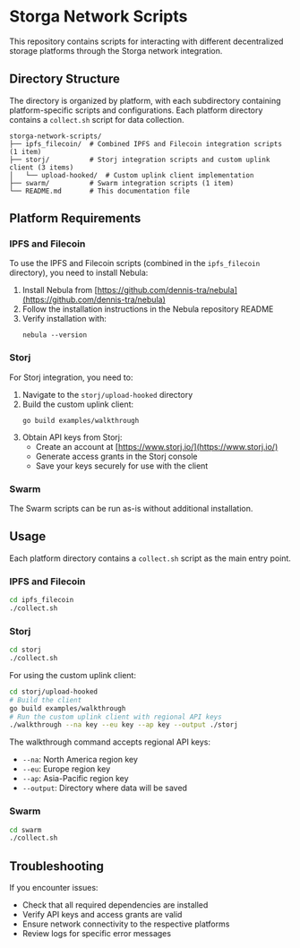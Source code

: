 # Storga Network Scripts

This repository contains scripts for interacting with different decentralized storage platforms through the Storga network integration.

## Directory Structure

The directory is organized by platform, with each subdirectory containing platform-specific scripts and configurations. Each platform directory contains a `collect.sh` script for data collection.

```
storga-network-scripts/
├── ipfs_filecoin/  # Combined IPFS and Filecoin integration scripts (1 item)
├── storj/          # Storj integration scripts and custom uplink client (3 items)
│   └── upload-hooked/  # Custom uplink client implementation
├── swarm/          # Swarm integration scripts (1 item)
└── README.md       # This documentation file
```

## Platform Requirements

### IPFS and Filecoin

To use the IPFS and Filecoin scripts (combined in the `ipfs_filecoin` directory), you need to install Nebula:

1. Install Nebula from [https://github.com/dennis-tra/nebula](https://github.com/dennis-tra/nebula)
2. Follow the installation instructions in the Nebula repository README
3. Verify installation with:
   ```
   nebula --version
   ```

### Storj

For Storj integration, you need to:

1. Navigate to the `storj/upload-hooked` directory
2. Build the custom uplink client:
   ```
   go build examples/walkthrough
   ```
3. Obtain API keys from Storj:
   - Create an account at [https://www.storj.io/](https://www.storj.io/)
   - Generate access grants in the Storj console
   - Save your keys securely for use with the client

### Swarm

The Swarm scripts can be run as-is without additional installation.

## Usage

Each platform directory contains a `collect.sh` script as the main entry point.

### IPFS and Filecoin

```bash
cd ipfs_filecoin
./collect.sh
```

### Storj

```bash
cd storj
./collect.sh
```

For using the custom uplink client:

```bash
cd storj/upload-hooked
# Build the client
go build examples/walkthrough
# Run the custom uplink client with regional API keys
./walkthrough --na key --eu key --ap key --output ./storj
```

The walkthrough command accepts regional API keys:
- `--na`: North America region key
- `--eu`: Europe region key
- `--ap`: Asia-Pacific region key
- `--output`: Directory where data will be saved

### Swarm

```bash
cd swarm
./collect.sh
```

## Troubleshooting

If you encounter issues:

- Check that all required dependencies are installed
- Verify API keys and access grants are valid
- Ensure network connectivity to the respective platforms
- Review logs for specific error messages
